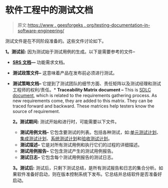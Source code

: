 # 软件工程中的测试文档

> 原文:[https://www . geesforgeks . org/testing-documentation-in-software-engineering/](https://www.geeksforgeeks.org/testing-documentation-in-software-engineering/)

测试文件是在不同阶段准备的。这些文件讨论如下。

**1。测试前:**
因为测试始于测试用例的生成。以下是需要参考的文件–

*   **[SRS 文档](https://www.geeksforgeeks.org/how-to-write-a-good-srs-for-your-project/)—**
    功能需求文档。
*   **测试政策文件–**
    这意味着产品在发布前必须进行测试。

*   **测试策略文档–**
    它提到了测试团队的细节方面、责任矩阵以及测试经理和测试工程师的权利/责任。*   **Traceability Matrix document –**
    This is [SDLC document](https://www.geeksforgeeks.org/software-development-life-cycle-sdlc/), which is related to the requirements gathering process. As new requirements come, they are added to this matrix. They can be traced forward and backward. These matrices help testers know the source of requirement.

    **2。测试期间:**
    测试开始和进行时，可能需要以下文件。

    *   **测试用例文档–**
        它包含要测试的列表。包括各种测试，如:[单元测试计划](https://www.geeksforgeeks.org/unit-testing-software-testing/)、[集成测试计划](https://www.geeksforgeeks.org/software-engineering-integration-testing/)、[系统测试计划](https://www.geeksforgeeks.org/system-testing/)和[验收测试计划](https://www.geeksforgeeks.org/acceptance-testing-software-testing/)。
    *   **测试描述–**
        它是对所有测试用例和执行它们的过程的详细描述。
    *   **测试用例报告–**
        它包含测试产生的测试用例报告。
    *   **测试日志–**
        它包含每个测试用例报告的测试日志。

    **3。测试后:**
    测试后，只剩下测试总结，是所有测试报告和日志的集合分析。如果软件准备好启动，则在版本控制系统下发布。它总结并总结软件是否准备好启动。